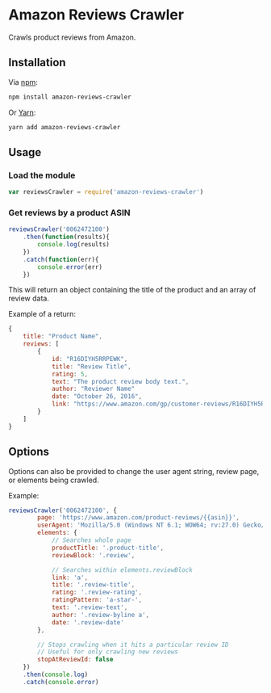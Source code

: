 # Amazon Reviews Crawler

Crawls product reviews from Amazon.

## Installation

Via [npm](https://www.npmjs.com/):

```bash
npm install amazon-reviews-crawler
```

Or [Yarn](https://yarnpkg.com/):

```bash
yarn add amazon-reviews-crawler
```

## Usage

### Load the module

```javascript
var reviewsCrawler = require('amazon-reviews-crawler')
```

### Get reviews by a product ASIN

```javascript
reviewsCrawler('0062472100')
	.then(function(results){
		console.log(results)
	})
	.catch(function(err){
		console.error(err)
	})
```

This will return an object containing the title of the product and an array of review data.

Example of a return:

```javascript
{
	title: "Product Name",
	reviews: [
		{
			id: "R16DIYH5RRPEWK",
			title: "Review Title",
			rating: 5,
			text: "The product review body text.",
			author: "Reviewer Name"
			date: "October 26, 2016",
			link: "https://www.amazon.com/gp/customer-reviews/R16DIYH5RRPEWK/ref=cm_cr_arp_d_rvw_ttl?ie=UTF8&ASIN=0062472100"
		}
	]
}
```

## Options

Options can also be provided to change the user agent string, review page, or elements being crawled.

Example:

```javascript
reviewsCrawler('0062472100', {
		page: 'https://www.amazon.com/product-reviews/{{asin}}',
		userAgent: 'Mozilla/5.0 (Windows NT 6.1; WOW64; rv:27.0) Gecko/20100101 Firefox/27.0',
		elements: {
			// Searches whole page
			productTitle: '.product-title',
			reviewBlock: '.review',

			// Searches within elements.reviewBlock
			link: 'a',
			title: '.review-title',
			rating: '.review-rating',
			ratingPattern: 'a-star-',
			text: '.review-text',
			author: '.review-byline a',
			date: '.review-date'
		},

		// Stops crawling when it hits a particular review ID
		// Useful for only crawling new reviews
		stopAtReviewId: false
	})
	.then(console.log)
	.catch(console.error)
```